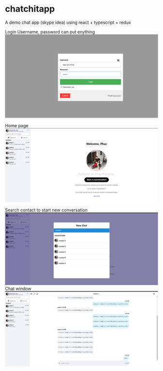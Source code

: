# chatchitapp
A demo chat app (skype idea) using react + typescript + redux

Login
Username, password can put enything
![alt text](https://raw.githubusercontent.com/azlogs/chatchitapp/master/screens/login.jpg)

Home page
![alt text](https://raw.githubusercontent.com/azlogs/chatchitapp/master/screens/homepage.jpg)

Search contact to start new conversation
![alt text](https://raw.githubusercontent.com/azlogs/chatchitapp/master/screens/start%20new%20conversation.jpg)
Chat window
![alt text](https://raw.githubusercontent.com/azlogs/chatchitapp/master/screens/chat%20window.jpg)
